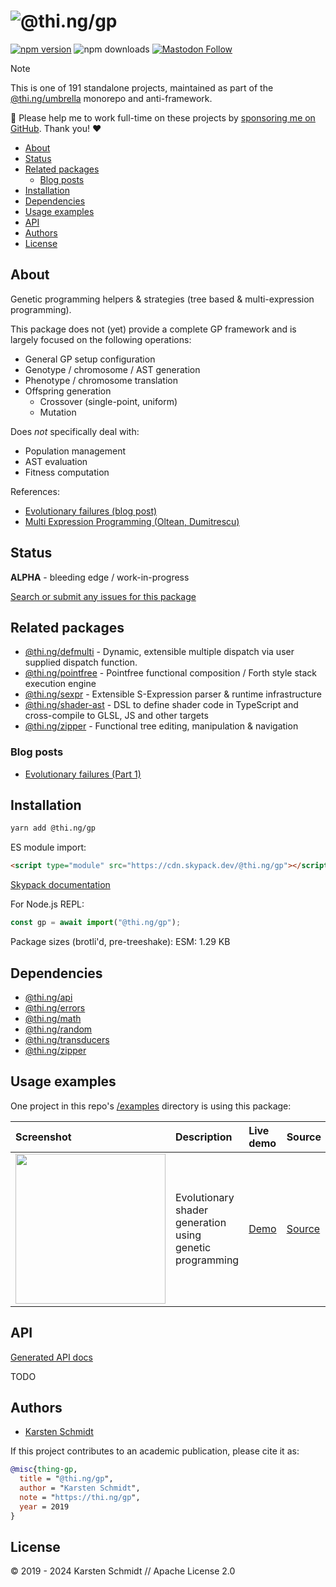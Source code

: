 <!-- This file is generated - DO NOT EDIT! -->
<!-- Please see: https://github.com/thi-ng/umbrella/blob/develop/CONTRIBUTING.md#changes-to-readme-files -->
# ![@thi.ng/gp](https://media.thi.ng/umbrella/banners-20230807/thing-gp.svg?37482bab)

[![npm version](https://img.shields.io/npm/v/@thi.ng/gp.svg)](https://www.npmjs.com/package/@thi.ng/gp)
![npm downloads](https://img.shields.io/npm/dm/@thi.ng/gp.svg)
[![Mastodon Follow](https://img.shields.io/mastodon/follow/109331703950160316?domain=https%3A%2F%2Fmastodon.thi.ng&style=social)](https://mastodon.thi.ng/@toxi)

> [!NOTE]
> This is one of 191 standalone projects, maintained as part
> of the [@thi.ng/umbrella](https://github.com/thi-ng/umbrella/) monorepo
> and anti-framework.
>
> 🚀 Please help me to work full-time on these projects by [sponsoring me on
> GitHub](https://github.com/sponsors/postspectacular). Thank you! ❤️

- [About](#about)
- [Status](#status)
- [Related packages](#related-packages)
  - [Blog posts](#blog-posts)
- [Installation](#installation)
- [Dependencies](#dependencies)
- [Usage examples](#usage-examples)
- [API](#api)
- [Authors](#authors)
- [License](#license)

## About

Genetic programming helpers & strategies (tree based & multi-expression programming).

This package does not (yet) provide a complete GP framework and is
largely focused on the following operations:

- General GP setup configuration
- Genotype / chromosome / AST generation
- Phenotype / chromosome translation
- Offspring generation
    - Crossover (single-point, uniform)
    - Mutation

Does *not* specifically deal with:

- Population management
- AST evaluation
- Fitness computation

References:

- [Evolutionary failures (blog post)](https://medium.com/@thi.ng/evolutionary-failures-part-1-54522c69be37)
- [Multi Expression Programming (Oltean, Dumitrescu)](https://www.mepx.org/oltean_mep.pdf)

## Status

**ALPHA** - bleeding edge / work-in-progress

[Search or submit any issues for this package](https://github.com/thi-ng/umbrella/issues?q=%5Bgp%5D+in%3Atitle)

## Related packages

- [@thi.ng/defmulti](https://github.com/thi-ng/umbrella/tree/develop/packages/defmulti) - Dynamic, extensible multiple dispatch via user supplied dispatch function.
- [@thi.ng/pointfree](https://github.com/thi-ng/umbrella/tree/develop/packages/pointfree) - Pointfree functional composition / Forth style stack execution engine
- [@thi.ng/sexpr](https://github.com/thi-ng/umbrella/tree/develop/packages/sexpr) - Extensible S-Expression parser & runtime infrastructure
- [@thi.ng/shader-ast](https://github.com/thi-ng/umbrella/tree/develop/packages/shader-ast) - DSL to define shader code in TypeScript and cross-compile to GLSL, JS and other targets
- [@thi.ng/zipper](https://github.com/thi-ng/umbrella/tree/develop/packages/zipper) - Functional tree editing, manipulation & navigation

### Blog posts

- [Evolutionary failures (Part 1)](https://medium.com/@thi.ng/evolutionary-failures-part-1-54522c69be37)

## Installation

```bash
yarn add @thi.ng/gp
```

ES module import:

```html
<script type="module" src="https://cdn.skypack.dev/@thi.ng/gp"></script>
```

[Skypack documentation](https://docs.skypack.dev/)

For Node.js REPL:

```js
const gp = await import("@thi.ng/gp");
```

Package sizes (brotli'd, pre-treeshake): ESM: 1.29 KB

## Dependencies

- [@thi.ng/api](https://github.com/thi-ng/umbrella/tree/develop/packages/api)
- [@thi.ng/errors](https://github.com/thi-ng/umbrella/tree/develop/packages/errors)
- [@thi.ng/math](https://github.com/thi-ng/umbrella/tree/develop/packages/math)
- [@thi.ng/random](https://github.com/thi-ng/umbrella/tree/develop/packages/random)
- [@thi.ng/transducers](https://github.com/thi-ng/umbrella/tree/develop/packages/transducers)
- [@thi.ng/zipper](https://github.com/thi-ng/umbrella/tree/develop/packages/zipper)

## Usage examples

One project in this repo's
[/examples](https://github.com/thi-ng/umbrella/tree/develop/examples)
directory is using this package:

| Screenshot                                                                                                            | Description                                              | Live demo                                            | Source                                                                            |
|:----------------------------------------------------------------------------------------------------------------------|:---------------------------------------------------------|:-----------------------------------------------------|:----------------------------------------------------------------------------------|
| <img src="https://raw.githubusercontent.com/thi-ng/umbrella/develop/assets/examples/shader-ast-evo.jpg" width="240"/> | Evolutionary shader generation using genetic programming | [Demo](https://demo.thi.ng/umbrella/shader-ast-evo/) | [Source](https://github.com/thi-ng/umbrella/tree/develop/examples/shader-ast-evo) |

## API

[Generated API docs](https://docs.thi.ng/umbrella/gp/)

TODO

## Authors

- [Karsten Schmidt](https://thi.ng)

If this project contributes to an academic publication, please cite it as:

```bibtex
@misc{thing-gp,
  title = "@thi.ng/gp",
  author = "Karsten Schmidt",
  note = "https://thi.ng/gp",
  year = 2019
}
```

## License

&copy; 2019 - 2024 Karsten Schmidt // Apache License 2.0
